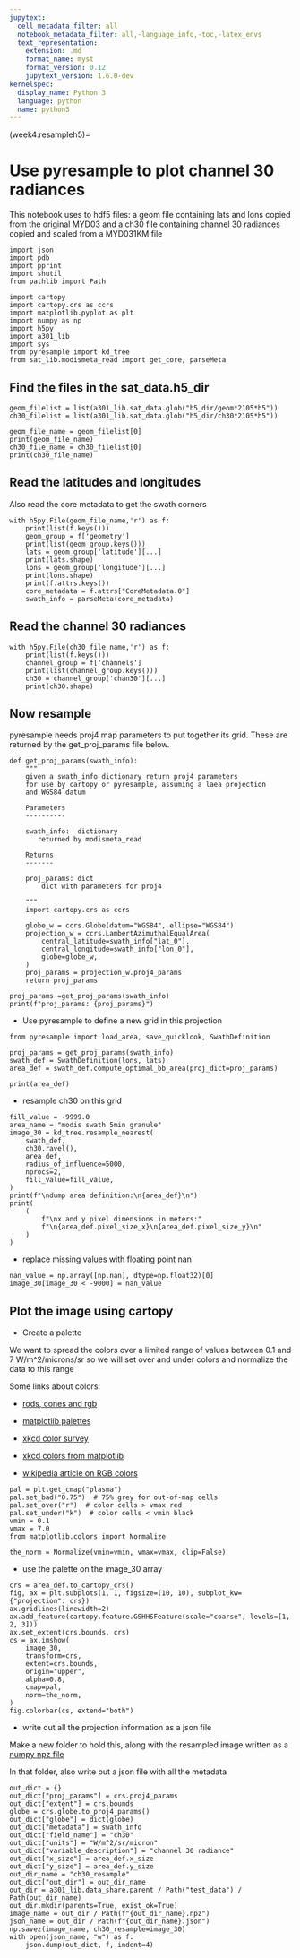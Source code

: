 ```yaml
---
jupytext:
  cell_metadata_filter: all
  notebook_metadata_filter: all,-language_info,-toc,-latex_envs
  text_representation:
    extension: .md
    format_name: myst
    format_version: 0.12
    jupytext_version: 1.6.0-dev
kernelspec:
  display_name: Python 3
  language: python
  name: python3
---
```


(week4:resampleh5)=
# Use pyresample to plot channel 30 radiances

This notebook uses to hdf5 files: a geom file containing lats and lons copied
from the original MYD03 and a ch30 file containing channel 30 radiances
copied and scaled from a MYD031KM file

```{code-cell} ipython3
import json
import pdb
import pprint
import shutil
from pathlib import Path

import cartopy
import cartopy.crs as ccrs
import matplotlib.pyplot as plt
import numpy as np
import h5py
import a301_lib
import sys
from pyresample import kd_tree
from sat_lib.modismeta_read import get_core, parseMeta
```

## Find the files in the sat_data.h5_dir

```{code-cell} ipython3
geom_filelist = list(a301_lib.sat_data.glob("h5_dir/geom*2105*h5"))
ch30_filelist = list(a301_lib.sat_data.glob("h5_dir/ch30*2105*h5"))
```

```{code-cell} ipython3
geom_file_name = geom_filelist[0]
print(geom_file_name)
ch30_file_name = ch30_filelist[0]
print(ch30_file_name)
```

## Read the latitudes and longitudes

Also read the core metadata to get the swath corners

```{code-cell} ipython3
with h5py.File(geom_file_name,'r') as f:
    print(list(f.keys()))
    geom_group = f['geometry']
    print(list(geom_group.keys()))
    lats = geom_group['latitude'][...]
    print(lats.shape)
    lons = geom_group['longitude'][...]
    print(lons.shape)
    print(f.attrs.keys())
    core_metadata = f.attrs["CoreMetadata.0"]
    swath_info = parseMeta(core_metadata)
```

## Read the channel 30 radiances

```{code-cell} ipython3
with h5py.File(ch30_file_name,'r') as f:
    print(list(f.keys()))
    channel_group = f['channels']
    print(list(channel_group.keys()))
    ch30 = channel_group['chan30'][...]
    print(ch30.shape)
```

## Now resample

pyresample needs proj4 map parameters to put together its grid.  These are
returned by the get_proj_params file below.

```{code-cell} ipython3
def get_proj_params(swath_info):
    """
    given a swath_info dictionary return proj4 parameters
    for use by cartopy or pyresample, assuming a laea projection
    and WGS84 datum
    
    Parameters
    ----------
    
    swath_info:  dictionary
       returned by modismeta_read
    
    Returns
    -------
    
    proj_params: dict
        dict with parameters for proj4
        
    """
    import cartopy.crs as ccrs

    globe_w = ccrs.Globe(datum="WGS84", ellipse="WGS84")
    projection_w = ccrs.LambertAzimuthalEqualArea(
        central_latitude=swath_info["lat_0"],
        central_longitude=swath_info["lon_0"],
        globe=globe_w,
    )
    proj_params = projection_w.proj4_params
    return proj_params
```

```{code-cell} ipython3
proj_params =get_proj_params(swath_info)
print(f"proj_params: {proj_params}")
```

* Use pyresample to define a new grid in this projection

```{code-cell} ipython3
from pyresample import load_area, save_quicklook, SwathDefinition

proj_params = get_proj_params(swath_info)
swath_def = SwathDefinition(lons, lats)
area_def = swath_def.compute_optimal_bb_area(proj_dict=proj_params)
```

```{code-cell} ipython3
print(area_def)
```

* resample ch30 on this grid

```{code-cell} ipython3
fill_value = -9999.0
area_name = "modis swath 5min granule"
image_30 = kd_tree.resample_nearest(
    swath_def,
    ch30.ravel(),
    area_def,
    radius_of_influence=5000,
    nprocs=2,
    fill_value=fill_value,
)
print(f"\ndump area definition:\n{area_def}\n")
print(
    (
        f"\nx and y pixel dimensions in meters:"
        f"\n{area_def.pixel_size_x}\n{area_def.pixel_size_y}\n"
    )
)
```

* replace missing values with floating point nan

```{code-cell} ipython3
nan_value = np.array([np.nan], dtype=np.float32)[0]
image_30[image_30 < -9000] = nan_value
```

## Plot the image using cartopy

* Create a palette

We want to spread the colors over a limited range of values between 0.1 and 7 W/m^2/microns/sr so we
will set over and under colors and normalize the data to this range

 Some links about colors:

* [rods, cones and rgb](https://theneurosphere.com/2015/12/17/the-mystery-of-tetrachromacy-if-12-of-women-have-four-cone-types-in-their-eyes-why-do-so-few-of-them-actually-see-more-colours/)

* [matplotlib palettes](https://matplotlib.org/examples/color/colormaps_reference.html)

* [xkcd color survey](https://blog.xkcd.com/2010/05/03/color-survey-results/)

* [xkcd colors from matplotlib](https://seaborn.pydata.org/generated/seaborn.xkcd_palette.html)

* [wikipedia article on RGB colors](https://en.wikipedia.org/wiki/RGB_color_model)

```{code-cell} ipython3
pal = plt.get_cmap("plasma")
pal.set_bad("0.75")  # 75% grey for out-of-map cells
pal.set_over("r")  # color cells > vmax red
pal.set_under("k")  # color cells < vmin black
vmin = 0.1
vmax = 7.0
from matplotlib.colors import Normalize

the_norm = Normalize(vmin=vmin, vmax=vmax, clip=False)
```

* use the palette on the image_30 array

```{code-cell} ipython3
crs = area_def.to_cartopy_crs()
fig, ax = plt.subplots(1, 1, figsize=(10, 10), subplot_kw={"projection": crs})
ax.gridlines(linewidth=2)
ax.add_feature(cartopy.feature.GSHHSFeature(scale="coarse", levels=[1, 2, 3]))
ax.set_extent(crs.bounds, crs)
cs = ax.imshow(
    image_30,
    transform=crs,
    extent=crs.bounds,
    origin="upper",
    alpha=0.8,
    cmap=pal,
    norm=the_norm,
)
fig.colorbar(cs, extend="both")
```

* write out all the projection information as a json file

Make a new folder to hold this, along with the resampled image written as
a [numpy npz file](https://docs.scipy.org/doc/numpy/reference/generated/numpy.savez.html)

In that folder, also write out a json file with all the metadata

```{code-cell} ipython3
out_dict = {}
out_dict["proj_params"] = crs.proj4_params
out_dict["extent"] = crs.bounds
globe = crs.globe.to_proj4_params()
out_dict["globe"] = dict(globe)
out_dict["metadata"] = swath_info
out_dict["field_name"] = "ch30"
out_dict["units"] = "W/m^2/sr/micron"
out_dict["variable_description"] = "channel 30 radiance"
out_dict["x_size"] = area_def.x_size
out_dict["y_size"] = area_def.y_size
out_dir_name = "ch30_resample"
out_dict["out_dir"] = out_dir_name
out_dir = a301_lib.data_share.parent / Path("test_data") / Path(out_dir_name)
out_dir.mkdir(parents=True, exist_ok=True)
image_name = out_dir / Path(f"{out_dir_name}.npz")
json_name = out_dir / Path(f"{out_dir_name}.json")
np.savez(image_name, ch30_resample=image_30)
with open(json_name, "w") as f:
    json.dump(out_dict, f, indent=4)
```
